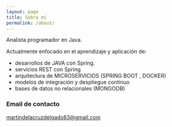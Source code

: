 ```yaml
---
layout: page
title: Sobre mí
permalink: /about/
---
```


Analista programador en Java.

Actualmente enfocado en el aprendizaje y aplicación de:

- desarrollos de JAVA con Spring.
- servicios REST con Spring
- arquitectura de MICROSERVICIOS (SPRING BOOT , DOCKER)
- modelos de integración y despliegue contínuo
- bases de datos no relacionales (MONGODB)


### Email de contacto

martindelacruzdelgado83@gmail.com